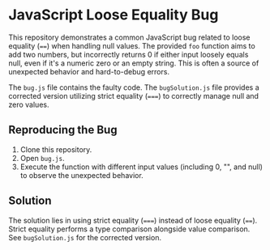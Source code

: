 # JavaScript Loose Equality Bug

This repository demonstrates a common JavaScript bug related to loose equality (`==`) when handling null values. The provided `foo` function aims to add two numbers, but incorrectly returns 0 if either input loosely equals null, even if it's a numeric zero or an empty string.  This is often a source of unexpected behavior and hard-to-debug errors.

The `bug.js` file contains the faulty code. The `bugSolution.js` file provides a corrected version utilizing strict equality (`===`) to correctly manage null and zero values.

## Reproducing the Bug

1. Clone this repository.
2. Open `bug.js`.
3. Execute the function with different input values (including 0, "", and null) to observe the unexpected behavior.

## Solution

The solution lies in using strict equality (`===`) instead of loose equality (`==`). Strict equality performs a type comparison alongside value comparison.  See `bugSolution.js` for the corrected version.